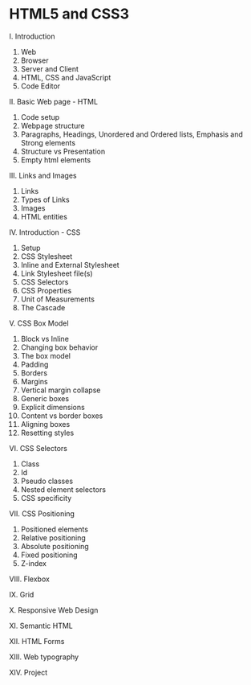 # HTML5 and CSS3

I. Introduction
  1. Web
  2. Browser
  3. Server and Client
  4. HTML, CSS and JavaScript
  5. Code Editor

II. Basic Web page - HTML
  1. Code setup
  2. Webpage structure
  3. Paragraphs, Headings, Unordered and Ordered lists, Emphasis and Strong elements
  4. Structure vs Presentation
  5. Empty html elements

III. Links and Images
  1. Links
  2. Types of Links
  3. Images
  4. HTML entities

IV. Introduction - CSS
  1. Setup
  2. CSS Stylesheet
  3. Inline and External Stylesheet
  4. Link Stylesheet file(s)
  5. CSS Selectors
  6. CSS Properties
  7. Unit of Measurements
  8. The Cascade

V. CSS Box Model
  1. Block vs Inline
  2. Changing box behavior
  3. The box model
  4. Padding
  5. Borders
  6. Margins
  7. Vertical margin collapse
  8. Generic boxes
  9. Explicit dimensions
  10. Content vs border boxes
  11. Aligning boxes
  12. Resetting styles

VI. CSS Selectors
  1. Class
  2. Id
  3. Pseudo classes
  4. Nested element selectors
  5. CSS specificity

VII. CSS Positioning
  1. Positioned elements
  2. Relative positioning
  3. Absolute positioning
  4. Fixed positioning
  5. Z-index 

VIII. Flexbox

IX. Grid

X. Responsive Web Design

XI. Semantic HTML

XII. HTML Forms

XIII. Web typography

XIV. Project
